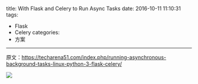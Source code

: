 title: With Flask and Celery to Run Async Tasks
date: 2016-10-11 11:10:31
tags:
- Flask
- Celery
categories:
- 方案
---

原文：https://techarena51.com/index.php/running-asynchronous-background-tasks-linux-python-3-flask-celery/

![](https://techarena51.com/wp-content/uploads/2016/10/celery-flask-rabbitmq-tutorial.jpg)
